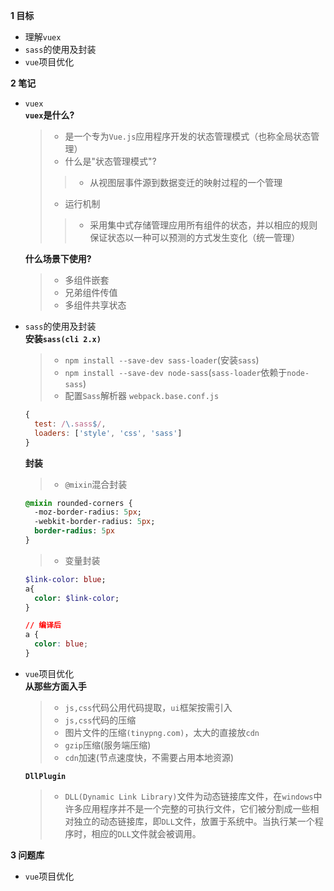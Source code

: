 
**1 目标**
* 理解`vuex`
* `sass`的使用及封装
* `vue`项目优化

**2 笔记**
* `vuex`  
  **`vuex`是什么?**  
    > * 是一个专为`Vue.js`应用程序开发的状态管理模式（也称全局状态管理）  
    > * 什么是"状态管理模式"?  
    >> * 从视图层事件源到数据变迁的映射过程的一个管理  
    > * 运行机制  
    >> * 采用集中式存储管理应用所有组件的状态，并以相应的规则保证状态以一种可以预测的方式发生变化（统一管理）

  **什么场景下使用?**  
    > * 多组件嵌套  
    > * 兄弟组件传值  
    > * 多组件共享状态  

* `sass`的使用及封装  
  **安装`sass(cli 2.x)`**
    > * `npm install --save-dev sass-loader`(安装`sass`)  
    > * `npm install --save-dev node-sass`(`sass-loader`依赖于`node-sass`)  
    > * 配置`Sass`解析器 `webpack.base.conf.js`  

    ```javascript
    {
      test: /\.sass$/,
      loaders: ['style', 'css', 'sass']
    }
    ```

  **封装**
    > * `@mixin`混合封装  
    ```sass
    @mixin rounded-corners {
      -moz-border-radius: 5px;
      -webkit-border-radius: 5px;
      border-radius: 5px
    }
    ```

    > * 变量封装 

    ```sass
    $link-color: blue;
    a{
      color: $link-color;
    }
    ```
    ```css
    // 编译后
    a {
      color: blue;
    }
    ```

* `vue`项目优化  
  **从那些方面入手**
    > * `js,css`代码公用代码提取，`ui`框架按需引入  
    > * `js,css`代码的压缩  
    > * 图片文件的压缩`(tinypng.com)`，太大的直接放`cdn`  
    > * `gzip`压缩(服务端压缩)  
    > * `cdn`加速(节点速度快，不需要占用本地资源)  

  **`DllPlugin`**
    > * `DLL(Dynamic Link Library)`文件为动态链接库文件，在`windows`中许多应用程序并不是一个完整的可执行文件，它们被分割成一些相对独立的动态链接库，即`DLL`文件，放置于系统中。当执行某一个程序时，相应的`DLL`文件就会被调用。  

**3 问题库**  
* `vue`项目优化  
